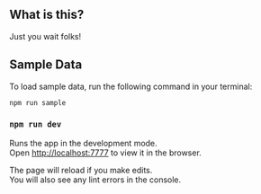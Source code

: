 ## What is this?

Just you wait folks!

## Sample Data

To load sample data, run the following command in your terminal:

```bash
npm run sample
```

### `npm run dev`

Runs the app in the development mode.\
Open [http://localhost:7777](http://localhost:7777) to view it in the browser.

The page will reload if you make edits.\
You will also see any lint errors in the console.
